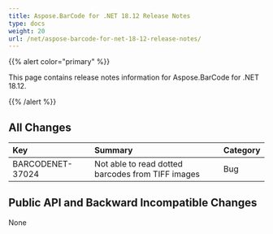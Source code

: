 ```yaml
---
title: Aspose.BarCode for .NET 18.12 Release Notes
type: docs
weight: 20
url: /net/aspose-barcode-for-net-18-12-release-notes/
---
```


{{% alert color="primary" %}} 

This page contains release notes information for Aspose.BarCode for .NET 18.12.

{{% /alert %}} 
## **All Changes**

|**Key**|**Summary**|**Category**|
| :- | :- | :- |
|BARCODENET-37024|Not able to read dotted barcodes from TIFF images|Bug|
## **Public API and Backward Incompatible Changes**
None
